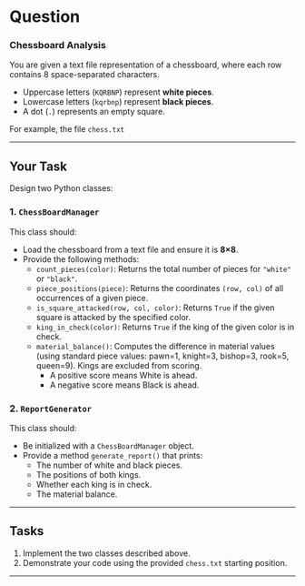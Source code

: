 # Question

### Chessboard Analysis

You are given a text file representation of a chessboard, where each row contains 8 space-separated characters.  
- Uppercase letters (`KQRBNP`) represent **white pieces**.  
- Lowercase letters (`kqrbnp`) represent **black pieces**.  
- A dot (`.`) represents an empty square.  

For example, the file `chess.txt` 


---

## Your Task

Design two Python classes:

### 1. `ChessBoardManager`
This class should:
- Load the chessboard from a text file and ensure it is **8×8**.  
- Provide the following methods:
  - `count_pieces(color)`: Returns the total number of pieces for `"white"` or `"black"`.  
  - `piece_positions(piece)`: Returns the coordinates `(row, col)` of all occurrences of a given piece.  
  - `is_square_attacked(row, col, color)`: Returns `True` if the given square is attacked by the specified color.  
  - `king_in_check(color)`: Returns `True` if the king of the given color is in check.  
  - `material_balance()`: Computes the difference in material values (using standard piece values: pawn=1, knight=3, bishop=3, rook=5, queen=9). Kings are excluded from scoring.  
    - A positive score means White is ahead.  
    - A negative score means Black is ahead.  

### 2. `ReportGenerator`
This class should:
- Be initialized with a `ChessBoardManager` object.  
- Provide a method `generate_report()` that prints:  
  - The number of white and black pieces.  
  - The positions of both kings.  
  - Whether each king is in check.  
  - The material balance.  

---

## Tasks

1. Implement the two classes described above.  
2. Demonstrate your code using the provided `chess.txt` starting position.  


---

